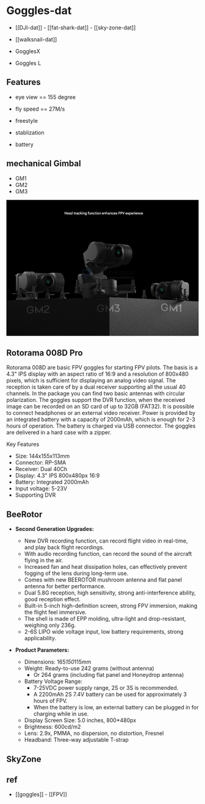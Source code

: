 
# Goggles-dat


- [[DJI-dat]] - [[fat-shark-dat]] - [[sky-zone-dat]]

- [[walksnail-dat]]

- GogglesX 
- Goggles L



## Features 

- eye view == 155 degree 

- fly speed == 27M/s

- freestyle 

- stablization 

- battery 


## mechanical Gimbal 

- GM1 
- GM2 
- GM3 

![](2025-09-04-15-39-13.png)

## Rotorama 008D Pro


Rotorama 008D are basic FPV goggles for starting FPV pilots. The basis is a 4.3" IPS display with an aspect ratio of 16:9 and a resolution of 800x480 pixels, which is sufficient for displaying an analog video signal. The reception is taken care of by a dual receiver supporting all the usual 40 channels. In the package you can find two basic antennas with circular polarization. The goggles support the DVR function, when the received image can be recorded on an SD card of up to 32GB (FAT32). It is possible to connect headphones or an external video receiver.  Power is provided by an integrated battery with a capacity of 2000mAh, which is enough for 2-3 hours of operation. The battery is charged via USB connector. The goggles are delivered in a hard case with a zipper.

Key Features
- Size: 144x155x113mm
- Connector: RP-SMA
- Receiver: Dual 40Ch
- Display: 4.3" IPS 800x480px 16:9
- Battery: Integrated 2000mAh
- Input voltage: 5-23V
- Supporting DVR


## BeeRotor

-   **Second Generation Upgrades:**
    -   New DVR recording function, can record flight video in real-time, and play back flight recordings.
    -   With audio recording function, can record the sound of the aircraft flying in the air.
    -   Increased fan and heat dissipation holes, can effectively prevent fogging of the lens during long-term use.
    -   Comes with new BEEROTOR mushroom antenna and flat panel antenna for better performance.
    -   Dual 5.8G reception, high sensitivity, strong anti-interference ability, good reception effect.
    -   Built-in 5-inch high-definition screen, strong FPV immersion, making the flight feel immersive.
    -   The shell is made of EPP molding, ultra-light and drop-resistant, weighing only 236g.
    -   2-6S LIPO wide voltage input, low battery requirements, strong applicability.

-   **Product Parameters:**
    -   Dimensions: 165*150*115mm
    -   Weight: Ready-to-use 242 grams (without antenna)
        -   Or 264 grams (including flat panel and Honeydrop antenna)
    -   Battery Voltage Range:
        -   7-25VDC power supply range, 2S or 3S is recommended.
        -   A 2200mAh 2S 7.4V battery can be used for approximately 3 hours of FPV.
        -   When the battery is low, an external battery can be plugged in for charging while in use.
    -   Display Screen Size: 5.0 inches, 800*480px
    -   Brightness: 600cd/m2
    -   Lens: 2.9x, PMMA, no dispersion, no distortion, Fresnel
    -   Headband: Three-way adjustable T-strap

## SkyZone 


## ref 

- [[goggles]] - [[FPV]]